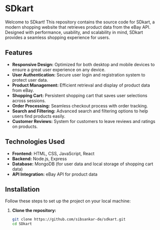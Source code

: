 # SDkart

Welcome to SDkart! This repository contains the source code for SDkart, a modern shopping website that retrieves product data from the eBay API. Designed with performance, usability, and scalability in mind, SDkart provides a seamless shopping experience for users.

## Features

- **Responsive Design:** Optimized for both desktop and mobile devices to ensure a great user experience on any device.
- **User Authentication:** Secure user login and registration system to protect user data.
- **Product Management:** Efficient retrieval and display of product data from eBay.
- **Shopping Cart:** Persistent shopping cart that saves user selections across sessions.
- **Order Processing:** Seamless checkout process with order tracking.
- **Search and Filtering:** Advanced search and filtering options to help users find products easily.
- **Customer Reviews:** System for customers to leave reviews and ratings on products.

## Technologies Used

- **Frontend:** HTML, CSS, JavaScript, React
- **Backend:** Node.js, Express
- **Database:** MongoDB (for user data and local storage of shopping cart data)
- **API Integration:** eBay API for product data

## Installation

Follow these steps to set up the project on your local machine:

1. **Clone the repository:**
   ```bash
   git clone https://github.com/sibsankar-de/sdkart.git
   cd SDkart
   ```
